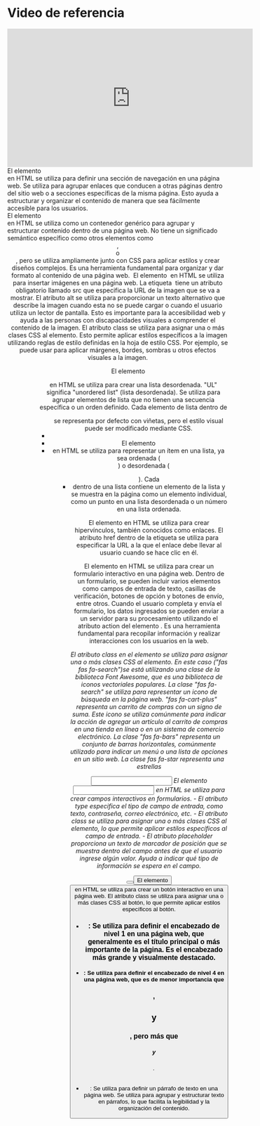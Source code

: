 # Video de referencia

<iframe width="560" height="315" src="https://www.youtube.com/embed/oWmOqxIanjk?si=5-d7lzG1Y7dDdOUq" title="YouTube video player" frameborder="0" allow="accelerometer; autoplay; clipboard-write; encrypted-media; gyroscope; picture-in-picture; web-share" allowfullscreen></iframe>

<nav></nav>
El elemento <nav> en HTML se utiliza para definir una sección de navegación en una página web. Se utiliza para agrupar enlaces que conducen a otras páginas dentro del sitio web o a secciones específicas de la misma página. Esto ayuda a estructurar y organizar el contenido de manera que sea fácilmente accesible para los usuarios.

<div></div>
El elemento <div> en HTML se utiliza como un contenedor genérico para agrupar y estructurar contenido dentro de una página web. No tiene un significado semántico específico como otros elementos como <header>, <nav> o <footer>, pero se utiliza ampliamente junto con CSS para aplicar estilos y crear diseños complejos. Es una herramienta fundamental para organizar y dar formato al contenido de una página web.

<img src="" alt="" class=""/>
 El elemento <img> en HTML se utiliza para insertar imágenes en una página web. La etiqueta <img> tiene un atributo obligatorio llamado src que especifica la URL de la imagen que se va a mostrar.
 El atributo alt se utiliza para proporcionar un texto alternativo que describe la imagen cuando esta no se puede cargar o cuando el usuario utiliza un lector de pantalla. Esto es importante para la accesibilidad web y ayuda a las personas con discapacidades visuales a comprender el contenido de la imagen.
El atributo class se utiliza para asignar una o más clases CSS al elemento. Esto permite aplicar estilos específicos a la imagen utilizando reglas de estilo definidas en la hoja de estilo CSS. Por ejemplo, se puede usar para aplicar márgenes, bordes, sombras u otros efectos visuales a la imagen.

<ul><ul/>
El elemento <ul> en HTML se utiliza para crear una lista desordenada. "UL" significa "unordered list" (lista desordenada). Se utiliza para agrupar elementos de lista que no tienen una secuencia específica o un orden definido. Cada elemento de lista dentro de <ul> se representa por defecto con viñetas, pero el estilo visual puede ser modificado mediante CSS.

<li><li/>
El elemento <li> en HTML se utiliza para representar un ítem en una lista, ya sea ordenada (<ol>) o desordenada (<ul>). Cada <li> dentro de una lista contiene un elemento de la lista y se muestra en la página como un elemento individual, como un punto en una lista desordenada o un número en una lista ordenada.

<a href=""><a/>
El elemento <a> en HTML se utiliza para crear hipervínculos, también conocidos como enlaces. El atributo href dentro de la etiqueta <a> se utiliza para especificar la URL a la que el enlace debe llevar al usuario cuando se hace clic en él.

<form><form/>
El elemento <form> en HTML se utiliza para crear un formulario interactivo en una página web. Dentro de un formulario, se pueden incluir varios elementos como campos de entrada de texto, casillas de verificación, botones de opción y botones de envío, entre otros. Cuando el usuario completa y envía el formulario, los datos ingresados se pueden enviar a un servidor para su procesamiento utilizando el atributo action del elemento <form>. Es una herramienta fundamental para recopilar información y realizar interacciones con los usuarios en la web.

<i class=""><i/>
El atributo class en el elemento <i> se utiliza para asignar una o más clases CSS al elemento. En este caso ("fas fas fa-search")se está utilizando una clase de la biblioteca Font Awesome, que es una biblioteca de iconos vectoriales populares. La clase "fas fa-search" se utiliza para representar un icono de búsqueda en la página web.
"fas fa-cart-plus" representa un carrito de compras con un signo de suma. Este icono se utiliza comúnmente para indicar la acción de agregar un artículo al carrito de compras en una tienda en línea o en un sistema de comercio electrónico.
La clase "fas fa-bars" representa un conjunto de barras horizontales, comúnmente utilizado para indicar un menú o una lista de opciones en un sitio web.
La clase fas fa-star representa una estrellas

<input type="" class="" placeholder="">
El elemento <input> en HTML se utiliza para crear campos interactivos en formularios. 
- El atributo type especifica el tipo de campo de entrada, como texto, contraseña, correo electrónico, etc.
- El atributo class se utiliza para asignar una o más clases CSS al elemento, lo que permite aplicar estilos específicos al campo de entrada.
- El atributo placeholder proporciona un texto de marcador de posición que se muestra dentro del campo antes de que el usuario ingrese algún valor. Ayuda a indicar qué tipo de información se espera en el campo.

<button class=""><button/>
El elemento <button> en HTML se utiliza para crear un botón interactivo en una página web. El atributo class se utiliza para asignar una o más clases CSS al botón, lo que permite aplicar estilos específicos al botón. 

- <h1>: Se utiliza para definir el encabezado de nivel 1 en una página web, que generalmente es el título principal o más importante de la página. Es el encabezado más grande y visualmente destacado.

- <h4>: Se utiliza para definir el encabezado de nivel 4 en una página web, que es de menor importancia que <h1>, <h2> y <h3>, pero más que <h5> y <h6>.

- <p>: Se utiliza para definir un párrafo de texto en una página web. Se utiliza para agrupar y estructurar texto en párrafos, lo que facilita la legibilidad y la organización del contenido.
